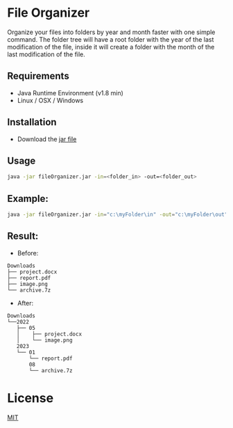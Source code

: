 # File Organizer
Organize your files into folders by year and month faster with one simple command.
The folder tree will have a root folder with the year of the last modification of the file, inside it will create a folder with the month of the last modification of the file.

## Requirements
* Java Runtime Environment (v1.8 min)
* Linux / OSX / Windows

## Installation
* Download the [jar file](https://github.com/DavideRuffolo86/FileOrganizer/releases/tag/1.0)

## Usage

```bash
java -jar fileOrganizer.jar -in=<folder_in> -out=<folder_out>
```

## Example:
```bash
java -jar fileOrganizer.jar -in="c:\myFolder\in" -out="c:\myFolder\out"
```

## Result:

* Before:

```
Downloads
├── project.docx
├── report.pdf
├── image.png
└── archive.7z
```

* After:

```
Downloads
└──2022
   ├── 05
   │    ├── project.docx
   │    └── image.png
   2023
   └── 01
       └── report.pdf
       08
       └── archive.7z
```

# License

[MIT](https://raw.githubusercontent.com/DavideRuffolo86/FileOrganizer/main/LICENSE)